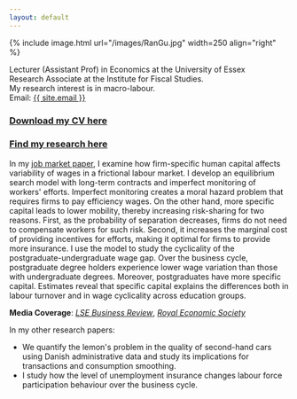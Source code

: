 ```yaml
---
layout: default
---
```


{% include image.html url="/images/RanGu.jpg" width=250 align="right" %}
<br>

Lecturer (Assistant Prof) in Economics at the University of Essex  
Research Associate at the Institute for Fiscal Studies.  
My research interest is in macro-labour.  
Email: <a href="mailto:{{ site.email }}">{{ site.email }}</a>

### [Download my CV here](/cv/index.html)

### [Find my research here](/research/index.html)

In my [job market paper](https://drive.google.com/file/d/0B-yAdp5D_qlrLS12SURsTjFJdEU/view?usp=sharing), I examine how firm-specific human capital affects variability of wages in a frictional labour market. I develop an equilibrium search model with long-term contracts and imperfect monitoring of workers' efforts. Imperfect monitoring creates a moral hazard problem that requires firms to pay efficiency wages. On the other hand, more specific capital leads to lower mobility, thereby increasing risk-sharing for two reasons. First, as the probability of separation decreases, firms do not need to compensate workers for such risk. Second, it increases the marginal cost of providing incentives for efforts, making it optimal for firms to provide more insurance. I use the model to study the cyclicality of the postgraduate-undergraduate wage gap. Over the business cycle, postgraduate degree holders experience lower wage variation than those with undergraduate degrees. Moreover, postgraduates have more specific capital. Estimates reveal that specific capital explains the differences both in labour turnover and in wage cyclicality across education groups.

**Media Coverage**: [_LSE Business Review_](http://blogs.lse.ac.uk/businessreview/2018/06/13/a-postgraduate-degree-protects-you-against-the-business-cycle/), [_Royal Economic Society_](http://www.res.org.uk/details/mediabrief/10938521/A-POSTGRADUATE-DEGREE-PROTECTS-YOU-AGAINST-THE-BUSINESS-CYCLE-US-evidence.html)

In my other research papers:

 * We quantify the lemon's problem in the quality of second-hand cars using Danish administrative data and study its implications for transactions and consumption smoothing.
 * I study how the level of unemployment insurance changes labour force participation behaviour over the business cycle.
